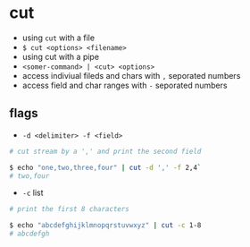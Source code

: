 # cut
* using `cut` with a file
 * `$ cut <options> <filename>`  
* using cut with a pipe  
 * `<somer-command> | <cut> <options>`
* access indiviual fileds and chars with `,` seporated numbers 
* access field and char ranges with `-` seporated numbers  

## flags
* `-d <delimiter> -f <field>`  
``` sh
# cut stream by a ',' and print the second field

$ echo "one,two,three,four" | cut -d ',' -f 2,4`  
# two,four
```
* `-c` list 
``` sh
# print the first 8 characters 

$ echo "abcdefghijklmnopqrstuvwxyz" | cut -c 1-8
# abcdefgh
```

